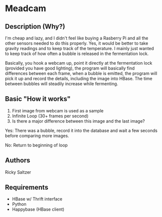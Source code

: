 Meadcam
=======

Description (Why?)
------------------
I'm cheap and lazy, and I didn't feel like buying a Rasberry Pi and all the other sensors needed
to do this properly. Yes, it would be better to take gravity readings and to keep track of the temperature. I mainly
just wanted to keep track of how often a bubble is released in the fermentation lock. 

Basically, you hook a webcam up, point it directly at the fermentation lock (provided you have good lighting), the program
will basically find differences between each frame, when a bubble is emitted, the program will pick it up and record the details, 
including the image into HBase. The time between bubbles will steadily increase while fermenting. 


Basic "How it works"
-------------------

1. First image from webcam is used as a sample
2. Infinite Loop (30+ frames per second)
3. Is there a major difference between this image and the last image?

  Yes:
    There was a bubble, record it into the database and wait a few seconds before comparing more images. 

  No:
    Return to beginning of loop


Authors
-------
Ricky Saltzer


Requirements
------------
* HBase w/ Thrift interface
* Python
* Happybase (HBase client)



